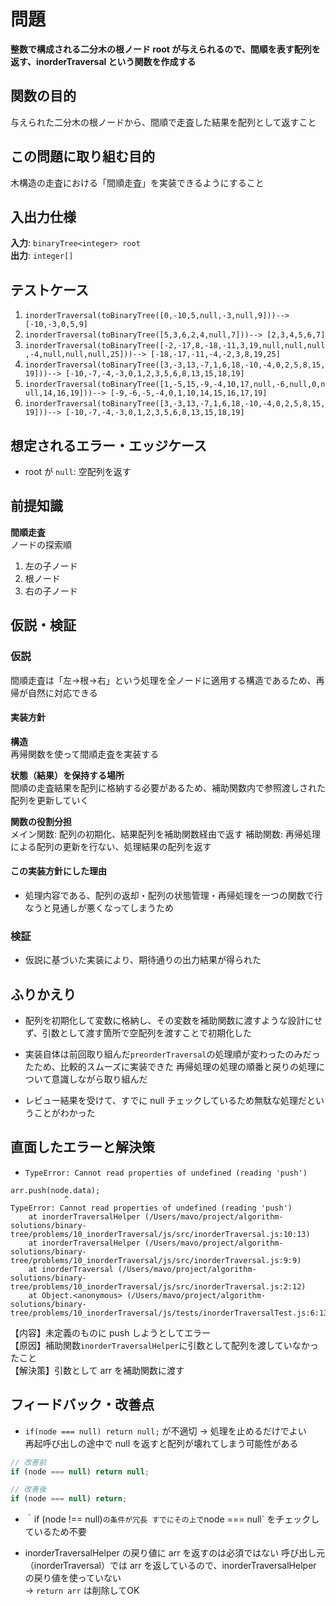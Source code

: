 # 問題

**整数で構成される二分木の根ノード root が与えられるので、間順を表す配列を返す、inorderTraversal という関数を作成する**  

## 関数の目的

与えられた二分木の根ノードから、間順で走査した結果を配列として返すこと

## この問題に取り組む目的

木構造の走査における「間順走査」を実装できるようにすること

## 入出力仕様

**入力**: `binaryTree<integer> root`  
**出力**: `integer[]`  

## テストケース
1. `inorderTraversal(toBinaryTree([0,-10,5,null,-3,null,9]))--> [-10,-3,0,5,9]`  
2. `inorderTraversal(toBinaryTree([5,3,6,2,4,null,7]))--> [2,3,4,5,6,7]`  
3. `inorderTraversal(toBinaryTree([-2,-17,8,-18,-11,3,19,null,null,null,-4,null,null,null,25]))--> [-18,-17,-11,-4,-2,3,8,19,25] `  
4. `inorderTraversal(toBinaryTree([3,-3,13,-7,1,6,18,-10,-4,0,2,5,8,15,19]))--> [-10,-7,-4,-3,0,1,2,3,5,6,8,13,15,18,19]`   
5. `inorderTraversal(toBinaryTree([1,-5,15,-9,-4,10,17,null,-6,null,0,null,14,16,19]))--> [-9,-6,-5,-4,0,1,10,14,15,16,17,19]`  
6. `inorderTraversal(toBinaryTree([3,-3,13,-7,1,6,18,-10,-4,0,2,5,8,15,19]))--> [-10,-7,-4,-3,0,1,2,3,5,6,8,13,15,18,19]`

## 想定されるエラー・エッジケース

- root が `null`: 空配列を返す

## 前提知識

**間順走査**  
ノードの探索順  
1. 左の子ノード
2. 根ノード
3. 右の子ノード

## 仮説・検証

### 仮説

間順走査は「左→根→右」という処理を全ノードに適用する構造であるため、再帰が自然に対応できる

#### 実装方針

**構造**  
再帰関数を使って間順走査を実装する  

**状態（結果）を保持する場所**  
間順の走査結果を配列に格納する必要があるため、補助関数内で参照渡しされた配列を更新していく  

**関数の役割分担**  
メイン関数: 配列の初期化、結果配列を補助関数経由で返す
補助関数: 再帰処理による配列の更新を行ない、処理結果の配列を返す

#### この実装方針にした理由

- 処理内容である、配列の返却・配列の状態管理・再帰処理を一つの関数で行なうと見通しが悪くなってしまうため  

### 検証

- 仮説に基づいた実装により、期待通りの出力結果が得られた

## ふりかえり

- 配列を初期化して変数に格納し、その変数を補助関数に渡すような設計にせず、引数として渡す箇所で空配列を渡すことで初期化した

- 実装自体は前回取り組んだ`preorderTraversal`の処理順が変わったのみだったため、比較的スムーズに実装できた
再帰処理の処理の順番と戻りの処理について意識しながら取り組んだ

- レビュー結果を受けて、すでに null チェックしているため無駄な処理だということがわかった

## 直面したエラーと解決策

- `TypeError: Cannot read properties of undefined (reading 'push')`

```
arr.push(node.data);
            ^
TypeError: Cannot read properties of undefined (reading 'push')
    at inorderTraversalHelper (/Users/mavo/project/algorithm-solutions/binary-tree/problems/10_inorderTraversal/js/src/inorderTraversal.js:10:13)
    at inorderTraversalHelper (/Users/mavo/project/algorithm-solutions/binary-tree/problems/10_inorderTraversal/js/src/inorderTraversal.js:9:9)
    at inorderTraversal (/Users/mavo/project/algorithm-solutions/binary-tree/problems/10_inorderTraversal/js/src/inorderTraversal.js:2:12)
    at Object.<anonymous> (/Users/mavo/project/algorithm-solutions/binary-tree/problems/10_inorderTraversal/js/tests/inorderTraversalTest.js:6:13)
```

【内容】未定義のものに push しようとしてエラー  
【原因】補助関数`inorderTraversalHelper`に引数として配列を渡していなかったこと  
【解決策】引数として arr を補助関数に渡す


## フィードバック・改善点

- `if(node === null) return null;` が不適切
→ 処理を止めるだけでよい  
再起呼び出しの途中で null を返すと配列が壊れてしまう可能性がある

```js
// 改善前
if (node === null) return null;

// 改善後
if (node === null) return;
```

- ｀if (node !== null)` の条件が冗長
すでにその上で `node === null` をチェックしているため不要

- inorderTraversalHelper の戻り値に arr を返すのは必須ではない
呼び出し元（inorderTraversal）では arr を返しているので、inorderTraversalHelper の戻り値を使っていない  
→ `return arr` は削除してOK
